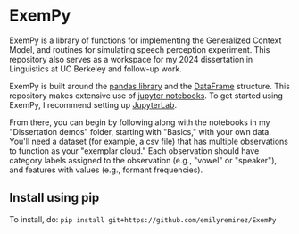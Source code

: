 # ExemPy

ExemPy is a library of functions for implementing the Generalized Context Model, and routines for simulating speech perception experiment. This repository also serves as a workspace for my 2024 dissertation in Linguistics at UC Berkeley and follow-up work.

ExemPy is built around the [pandas library](https://pandas.pydata.org/) and the [DataFrame](https://pandas.pydata.org/pandas-docs/stable/reference/api/pandas.DataFrame.html) structure. This repository makes extensive use of [jupyter notebooks](https://jupyter.org/). To get started using ExemPy, I recommend setting up [JupyterLab](https://jupyter.org/install). 

From there, you can begin by following along with the notebooks in my "Dissertation demos" folder, starting with "Basics," with your own data. You'll need a dataset (for example, a csv file) that has multiple observations to function as your "exemplar cloud." Each observation should have category labels assigned to the observation (e.g., "vowel" or "speaker"), and features with values (e.g., formant frequencies).

## Install using pip
To install, do: 
`pip install git+https://github.com/emilyremirez/ExemPy`


